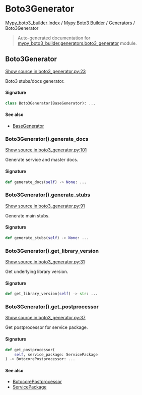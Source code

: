 # Boto3Generator

[Mypy_boto3_builder Index](../../README.md#mypy_boto3_builder-index) /
[Mypy Boto3 Builder](../index.md#mypy-boto3-builder) /
[Generators](./index.md#generators) /
Boto3Generator

> Auto-generated documentation for [mypy_boto3_builder.generators.boto3_generator](https://github.com/youtype/mypy_boto3_builder/blob/main/mypy_boto3_builder/generators/boto3_generator.py) module.

## Boto3Generator

[Show source in boto3_generator.py:23](https://github.com/youtype/mypy_boto3_builder/blob/main/mypy_boto3_builder/generators/boto3_generator.py#L23)

Boto3 stubs/docs generator.

#### Signature

```python
class Boto3Generator(BaseGenerator): ...
```

#### See also

- [BaseGenerator](./base_generator.md#basegenerator)

### Boto3Generator().generate_docs

[Show source in boto3_generator.py:101](https://github.com/youtype/mypy_boto3_builder/blob/main/mypy_boto3_builder/generators/boto3_generator.py#L101)

Generate service and master docs.

#### Signature

```python
def generate_docs(self) -> None: ...
```

### Boto3Generator().generate_stubs

[Show source in boto3_generator.py:91](https://github.com/youtype/mypy_boto3_builder/blob/main/mypy_boto3_builder/generators/boto3_generator.py#L91)

Generate main stubs.

#### Signature

```python
def generate_stubs(self) -> None: ...
```

### Boto3Generator().get_library_version

[Show source in boto3_generator.py:31](https://github.com/youtype/mypy_boto3_builder/blob/main/mypy_boto3_builder/generators/boto3_generator.py#L31)

Get underlying library version.

#### Signature

```python
def get_library_version(self) -> str: ...
```

### Boto3Generator().get_postprocessor

[Show source in boto3_generator.py:37](https://github.com/youtype/mypy_boto3_builder/blob/main/mypy_boto3_builder/generators/boto3_generator.py#L37)

Get postprocessor for service package.

#### Signature

```python
def get_postprocessor(
    self, service_package: ServicePackage
) -> BotocorePostprocessor: ...
```

#### See also

- [BotocorePostprocessor](../postprocessors/botocore.md#botocorepostprocessor)
- [ServicePackage](../structures/service_package.md#servicepackage)
